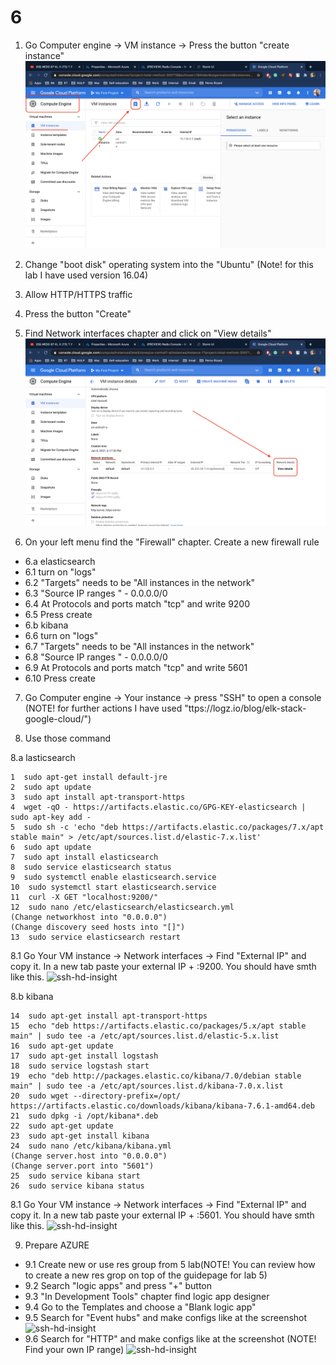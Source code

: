 

# 6
1. Go Computer engine -> VM instance  -> Press the button "create instance" 
![ssh-hd-insight](../6/img/11.png)
2. Change "boot disk" operating system into the "Ubuntu" (Note! for this lab I have used version 16.04)
3. Allow HTTP/HTTPS traffic 
4. Press the button "Create"

5. Find Network interfaces chapter and click on "View details" 
![ssh-hd-insight](../6/img/13.png)


6. On your left menu find the "Firewall" chapter. Create a new firewall rule 

* 6.a elasticsearch
* 6.1 turn on "logs"
* 6.2 "Targets" needs to be "All instances in the network"
* 6.3 "Source IP ranges " - 0.0.0.0/0
* 6.4 At Protocols and ports match "tcp" and write 9200
* 6.5 Press create 
* 6.b kibana
* 6.6 turn on "logs"
* 6.7 "Targets" needs to be "All instances in the network"
* 6.8 "Source IP ranges " - 0.0.0.0/0
* 6.9 At Protocols and ports match "tcp" and write 5601
* 6.10 Press create 
 
7. Go Computer engine -> Your instance -> press "SSH" to open a console (NOTE! for further actions I have used "ttps://logz.io/blog/elk-stack-google-cloud/")

8. Use those command 

8.a lasticsearch
```
1  sudo apt-get install default-jre
2  sudo apt update
3  sudo apt install apt-transport-https
4  wget -qO - https://artifacts.elastic.co/GPG-KEY-elasticsearch | sudo apt-key add -
5  sudo sh -c 'echo "deb https://artifacts.elastic.co/packages/7.x/apt stable main" > /etc/apt/sources.list.d/elastic-7.x.list'
6  sudo apt update
7  sudo apt install elasticsearch
8  sudo service elasticsearch status
9  sudo systemctl enable elasticsearch.service
10  sudo systemctl start elasticsearch.service
11  curl -X GET "localhost:9200/"
12  sudo nano /etc/elasticsearch/elasticsearch.yml   
(Change networkhost into "0.0.0.0")
(Change discovery seed hosts into "[]")
13  sudo service elasticsearch restart
````

8.1 Go Your VM instance -> Network interfaces -> Find "External IP" and copy it. In a new tab paste your external IP + :9200. 
You should have smth like this. 
![ssh-hd-insight](../6/img/14.png)


8.b kibana

```
14  sudo apt-get install apt-transport-https
15  echo "deb https://artifacts.elastic.co/packages/5.x/apt stable main" | sudo tee -a /etc/apt/sources.list.d/elastic-5.x.list
16  sudo apt-get update
17  sudo apt-get install logstash
18  sudo service logstash start
19  echo "deb http://packages.elastic.co/kibana/7.0/debian stable main" | sudo tee -a /etc/apt/sources.list.d/kibana-7.0.x.list
20  sudo wget --directory-prefix=/opt/ https://artifacts.elastic.co/downloads/kibana/kibana-7.6.1-amd64.deb
21  sudo dpkg -i /opt/kibana*.deb
22  sudo apt-get update
23  sudo apt-get install kibana
24  sudo nano /etc/kibana/kibana.yml 
(Change server.host into "0.0.0.0")
(Change server.port into "5601")
25  sudo service kibana start
26  sudo service kibana status
```
8.1 Go Your VM instance -> Network interfaces -> Find "External IP" and copy it. In a new tab paste your external IP + :5601. 
   You should have smth like this. 
![ssh-hd-insight](../6/img/15.png)

9. Prepare AZURE

* 9.1 Create new or use res group from 5 lab(NOTE! You can review how to create a new res grop on top of the guidepage for lab 5)
* 9.2 Search "logic apps" and press "+" button 
* 9.3 "In Development Tools" chapter find logic app designer
* 9.4 Go to the Templates and choose a "Blank logic app"
* 9.5 Search for "Event hubs" and make configs like at the screenshot 
![ssh-hd-insight](../6/img/16.png)
* 9.6 Search for "HTTP" and make configs like at the screenshot (NOTE! Find your own IP range)
![ssh-hd-insight](../6/img/17.png)


